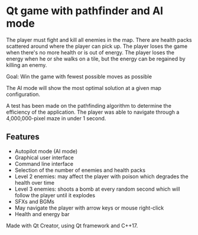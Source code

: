 # Qt game with pathfinder and AI mode
The player must fight and kill all enemies in the map. There are health packs scattered around where the player can pick up. The player loses the game when there's no more health or is out of energy. The player loses the energy when he or she walks on a tile, but the energy can be regained by killing an enemy.

Goal: Win the game with fewest possible moves as possible

The AI mode will show the most optimal solution at a given map configuration.

A test has been made on the pathfinding algorithm to determine the efficiency of the application. The player was able to navigate through a 4,000,000-pixel maze in under 1 second.

## Features
* Autopilot mode (AI mode)
* Graphical user interface
* Command line interface
* Selection of the number of enemies and health packs
* Level 2 enemies: may affect the player with poison which degrades the health over time
* Level 3 enemies: shoots a bomb at every random second which will follow the player until it explodes
* SFXs and BGMs
* May navigate the player with arrow keys or mouse right-click
* Health and energy bar

Made with Qt Creator, using Qt framework and C++17.
